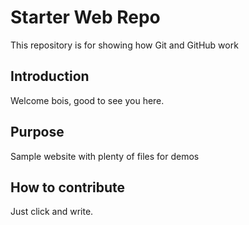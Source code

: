 # Starter Web Repo

This repository is for showing how Git and GitHub work

## Introduction

Welcome bois, good to see you here.

## Purpose

Sample website with plenty of files for demos

## How to contribute

Just click and write.
